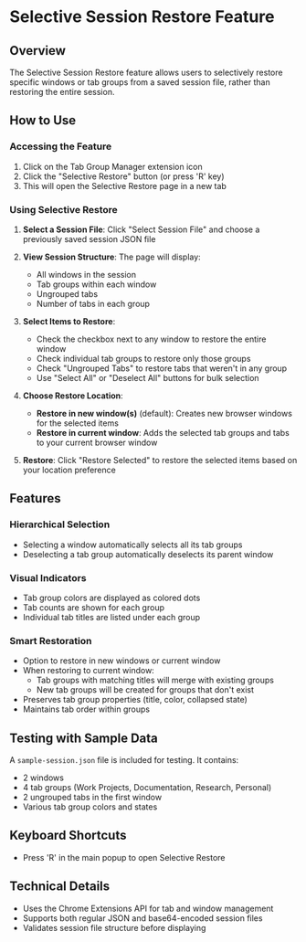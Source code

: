 # Selective Session Restore Feature

## Overview
The Selective Session Restore feature allows users to selectively restore specific windows or tab groups from a saved session file, rather than restoring the entire session.

## How to Use

### Accessing the Feature
1. Click on the Tab Group Manager extension icon
2. Click the "Selective Restore" button (or press 'R' key)
3. This will open the Selective Restore page in a new tab

### Using Selective Restore
1. **Select a Session File**: Click "Select Session File" and choose a previously saved session JSON file
2. **View Session Structure**: The page will display:
   - All windows in the session
   - Tab groups within each window
   - Ungrouped tabs
   - Number of tabs in each group

3. **Select Items to Restore**:
   - Check the checkbox next to any window to restore the entire window
   - Check individual tab groups to restore only those groups
   - Check "Ungrouped Tabs" to restore tabs that weren't in any group
   - Use "Select All" or "Deselect All" buttons for bulk selection

4. **Choose Restore Location**:
   - **Restore in new window(s)** (default): Creates new browser windows for the selected items
   - **Restore in current window**: Adds the selected tab groups and tabs to your current browser window

5. **Restore**: Click "Restore Selected" to restore the selected items based on your location preference

## Features

### Hierarchical Selection
- Selecting a window automatically selects all its tab groups
- Deselecting a tab group automatically deselects its parent window

### Visual Indicators
- Tab group colors are displayed as colored dots
- Tab counts are shown for each group
- Individual tab titles are listed under each group

### Smart Restoration
- Option to restore in new windows or current window
- When restoring to current window:
  - Tab groups with matching titles will merge with existing groups
  - New tab groups will be created for groups that don't exist
- Preserves tab group properties (title, color, collapsed state)
- Maintains tab order within groups

## Testing with Sample Data
A `sample-session.json` file is included for testing. It contains:
- 2 windows
- 4 tab groups (Work Projects, Documentation, Research, Personal)
- 2 ungrouped tabs in the first window
- Various tab group colors and states

## Keyboard Shortcuts
- Press 'R' in the main popup to open Selective Restore

## Technical Details
- Uses the Chrome Extensions API for tab and window management
- Supports both regular JSON and base64-encoded session files
- Validates session file structure before displaying
